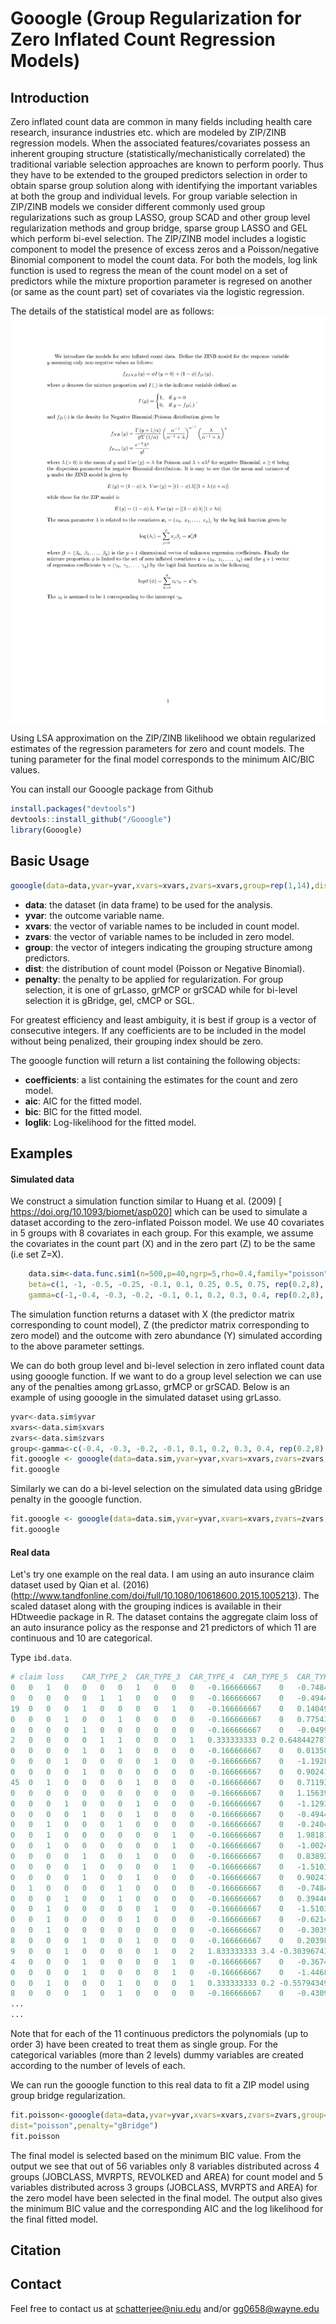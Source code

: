 # Gooogle (Group Regularization for Zero Inflated Count Regression Models)

## Introduction
Zero inflated count data are common in many fields including health care research, insurance industries etc. which are modeled by ZIP/ZINB regression models. When the associated features/covariates possess an inherent grouping structure (statistically/mechanistically correlated) the traditional variable selection approaches are known to perform poorly. Thus they have to be extended to the grouped predictors selection in order to obtain sparse group solution along with identifying the important variables at both the group and individual levels. For group variable selection in ZIP/ZINB models we consider different commonly used group regularizations such as group LASSO, group SCAD and other group level regularization methods and group bridge, sparse group LASSO and GEL which perform bi-evel selection. The ZIP/ZINB model includes a logistic component to model the presence of excess zeros and a Poisson/negative Binomial component to model the count data. For both the models, log link function is used to  regress the mean of the count model on a set of predictors while the mixture proportion parameter is regresed on another (or same as the count part) set of covariates via the logistic regression.  

The details of the statistical model are as follows:
<img src="misc/model.png" width="600" align="center">

Using LSA approximation on the ZIP/ZINB likelihood we obtain regularized estimates of the regression parameters for zero and count models. The tuning parameter for the final model corresponds to the minimum AIC/BIC values.  

You can install our Gooogle package from Github
```r
install.packages("devtools")
devtools::install_github("/Gooogle")
library(Gooogle)
```

## Basic Usage

```r
gooogle(data=data,yvar=yvar,xvars=xvars,zvars=xvars,group=rep(1,14),dist="poisson",penalty="gBridge")
```

- **data**: the dataset (in data frame) to be used for the analysis. 
- **yvar**:  the outcome variable name. 
- **xvars**: the vector of variable names to be included in count model.
- **zvars**: the vector of variable names to be included in zero model.
- **group**: the vector of integers indicating the grouping structure among predictors. 
- **dist**: the distribution of count model (Poisson or Negative Binomial).   
- **penalty**: the penalty to be applied for regularization. For group selection, it is one of grLasso, grMCP or grSCAD while for bi-level selection it is gBridge, gel, cMCP or SGL.  

For greatest efficiency and least ambiguity, it is best if group is a vector of consecutive integers. If any coefficients are to be included in the model without being penalized, their grouping index should be zero. 

The gooogle function will return a list containing the following objects:
- **coefficients**: a list containing the estimates for the count and zero model.  
- **aic**: AIC for the fitted model.  
- **bic**: BIC for the fitted model.  
- **loglik**: Log-likelihood for the fitted model.

## Examples

#### Simulated data  
We construct a simulation function similar to Huang et al. (2009) [ https://doi.org/10.1093/biomet/asp020] which can be used to simulate a dataset according to the zero-inflated Poisson model. We use 40 covariates in 5 groups with 8 covariates in each group. For this example, we assume the covariates in the count part (X) and in the zero part (Z) to be the same (i.e set Z=X).

```r
    data.sim<-data.func.sim1(n=500,p=40,ngrp=5,rho=0.4,family="poisson",
    beta=c(1, -1, -0.5, -0.25, -0.1, 0.1, 0.25, 0.5, 0.75, rep(0.2,8), rep(0,24)),
    gamma=c(-1,-0.4, -0.3, -0.2, -0.1, 0.1, 0.2, 0.3, 0.4, rep(0.2,8), rep(0,24)))
```

The simulation function returns a dataset with X (the predictor matrix corresponding to count model), Z (the predictor matrix corresponding to zero model) and the outcome with zero abundance (Y) simulated according to the above parameter settings. 

We can do both group level and bi-level selection in zero inflated count data using gooogle function. If we want to do a group level selection we can use any of the penalties among grLasso, grMCP or grSCAD. Below is an example of using gooogle in the simulated dataset using grLasso.

```r
yvar<-data.sim$yvar
xvars<-data.sim$xvars
zvars<-data.sim$zvars
group<-gamma<-c(-0.4, -0.3, -0.2, -0.1, 0.1, 0.2, 0.3, 0.4, rep(0.2,8), rep(0,24))
fit.gooogle <- gooogle(data=data.sim,yvar=yvar,xvars=xvars,zvars=zvars,group=group,dist="poisson",penalty="grLasso")
fit.gooogle
```
Similarly we can do a bi-level selection on the simulated data using gBridge penalty in the gooogle function.

```r
fit.gooogle <- gooogle(data=data.sim,yvar=yvar,xvars=xvars,zvars=zvars,group=group,dist="poisson",penalty="gBridge")
fit.gooogle
```

#### Real data  
Let's try one example on the real data. I am using an auto insurance claim dataset used by Qian et al. (2016) (http://www.tandfonline.com/doi/full/10.1080/10618600.2015.1005213). The scaled dataset along with the grouping indices is available in their HDtweedie package in R. The dataset contains the aggregate claim loss of an auto insurance policy as the response and 21 predictors of which 11 are continuous and 10 are categorical. 

Type ```ibd.data```.
```r
# claim loss	CAR_TYPE_2	CAR_TYPE_3	CAR_TYPE_4	CAR_TYPE_5	CAR_TYPE_6	MAX_EDUC_2	MAX_EDUC_3	MAX_EDUC_4	MAX_EDUC_5	KIDSDRIV	KIDSDRIV2	KIDSDRIV3	TRAVTIME
0	0	1	0	0	0	0	1	0	0	0	-0.166666667	0	-0.748425538
0	0	0	0	0	1	1	0	0	0	0	-0.166666667	0	-0.494449479
19	0	0	0	1	0	0	0	0	1	0	-0.166666667	0	0.140490669
0	0	0	1	0	0	1	0	0	0	0	-0.166666667	0	0.775430816
0	0	0	0	1	0	0	0	0	0	0	-0.166666667	0	-0.049991376
2	0	0	0	0	1	1	0	0	0	1	0.333333333	0.2	0.648442787
0	0	0	0	1	0	1	0	0	0	0	-0.166666667	0	0.013502639
0	0	0	1	0	0	0	0	1	0	0	-0.166666667	0	-1.192883642
0	0	0	0	1	0	0	0	0	0	0	-0.166666667	0	0.902418846
45	0	1	0	0	0	0	1	0	0	0	-0.166666667	0	0.711936802
0	0	0	0	0	0	0	0	0	0	0	-0.166666667	0	1.156394905
0	0	0	1	0	0	0	1	0	0	0	-0.166666667	0	-1.129389627
0	0	0	0	1	0	0	1	0	0	0	-0.166666667	0	-0.494449479
0	0	1	0	0	0	1	0	0	0	0	-0.166666667	0	-0.24047342
0	0	1	0	0	0	0	0	0	1	0	-0.166666667	0	1.981817097
0	0	1	0	0	0	0	0	0	1	0	-0.166666667	0	-1.002401597
0	0	0	0	1	0	0	1	0	0	0	-0.166666667	0	0.838924831
0	0	0	0	1	0	0	0	0	1	0	-0.166666667	0	-1.510353716
0	0	0	0	1	0	0	1	0	0	0	-0.166666667	0	0.902418846
0	1	0	0	0	0	1	0	0	0	0	-0.166666667	0	-0.748425538
0	0	0	1	0	0	1	0	0	0	0	-0.166666667	0	0.394466728
0	0	1	0	0	0	0	0	1	0	0	-0.166666667	0	-1.510353716
0	0	1	0	0	0	0	1	0	0	0	-0.166666667	0	-0.621437509
0	0	1	0	0	0	0	0	0	0	0	-0.166666667	0	-0.303967435
8	0	0	0	1	0	0	1	0	0	0	-0.166666667	0	0.203984683
9	0	0	1	0	0	0	0	1	0	2	1.833333333	3.4	-0.303967435
4	0	0	0	1	0	0	0	0	1	0	-0.166666667	0	-0.36746145
0	0	0	0	1	0	0	0	0	1	0	-0.166666667	0	-1.446859701
0	0	1	0	0	0	1	0	0	0	1	0.333333333	0.2	-0.557943494
8	0	0	0	1	0	1	0	0	0	0	-0.166666667	0	-0.430955464
...
...
```

Note that for each of the 11 continuous predictors the polynomials (up to order 3)  have been created to treat them as single group. For the categorical variables (more than 2 levels) dummy variables are created according to the number of levels of each.     


We can run the gooogle function to this real data to fit a ZIP model using group bridge regularization. 

```r
fit.poisson<-gooogle(data=data,yvar=yvar,xvars=xvars,zvars=zvars,group=group,samegrp.overlap=T,crit="BIC"
dist="poisson",penalty="gBridge")
fit.poisson
```
The final model is selected based on the minimum BIC value. From the output we see that out of 56 variables only 8 variables distributed across 4 groups (JOBCLASS, MVRPTS, REVOLKED and  AREA) for count model and 5 variables distributed across 3 groups (JOBCLASS, MVRPTS and AREA) for the zero model have been selected in the final model. The output also gives the minimum BIC value and the corresponding AIC and the log likelihood for the final fitted model.

## Citation


## Contact
Feel free to contact us at <schatterjee@niu.edu> and/or <gg0658@wayne.edu>
